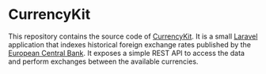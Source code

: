 # CurrencyKit

This repository contains the source code of [CurrencyKit](https://currencykit.app/). It is a small [Laravel](https://laravel.com/) application that indexes historical foreign exchange rates published by the [European Central Bank](https://www.ecb.europa.eu/stats/policy_and_exchange_rates/euro_reference_exchange_rates/html/index.en.html). It exposes a simple REST API to access the data and perform exchanges between the available currencies.
